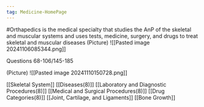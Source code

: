 ```yaml
---
tag: Medicine-HomePage
---
```

#Orthapedics is the medical specialty that studies the AnP of the skeletal and muscular systems and uses tests, medicine, surgery, and drugs to treat skeletal and muscular diseases
	(Picture)
		![[Pasted image 20241106085344.png]]


Questions 68-106/145-185

(Picture)
	![[Pasted image 20241110150728.png]]

[[Skeletal System]]
[[Diseases(8)]]
[[Laboratory and Diagnostic Procedures(8)]]
[[Medical and Surgical Procedures(8)]]
[[Drug Categories(8)]]
[[Joint, Cartilage, and Ligaments]]
[[Bone Growth]]































